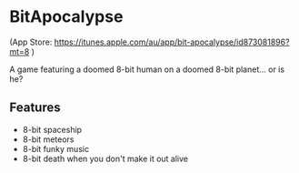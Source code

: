 # BitApocalypse
(App Store: https://itunes.apple.com/au/app/bit-apocalypse/id873081896?mt=8 )

A game featuring a doomed 8-bit human on a doomed 8-bit planet... or is he?

## Features
- 8-bit spaceship
- 8-bit meteors
- 8-bit funky music
- 8-bit death when you don't make it out alive

